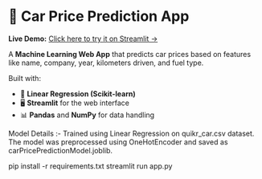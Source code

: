 # 🚗 Car Price Prediction App

**Live Demo:** [Click here to try it on Streamlit →](https://car-price-prediction-fgrpisdf7y98rqhccg3ncv.streamlit.app/)

A **Machine Learning Web App** that predicts car prices based on features like name, company, year, kilometers driven, and fuel type.

Built with:
- 🧠 **Linear Regression (Scikit-learn)**
- 🖥️ **Streamlit** for the web interface
- 📊 **Pandas** and **NumPy** for data handling


Model Details :-
Trained using Linear Regression on quikr_car.csv dataset.
The model was preprocessed using OneHotEncoder and saved as carPricePredictionModel.joblib.

pip install -r requirements.txt
streamlit run app.py
